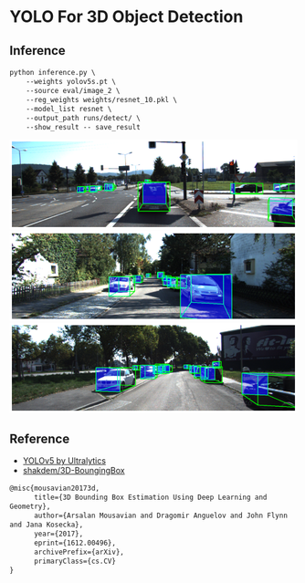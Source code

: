 # YOLO For 3D Object Detection

## Inference
```
python inference.py \
    --weights yolov5s.pt \
    --source eval/image_2 \
    --reg_weights weights/resnet_10.pkl \
    --model_list resnet \
    --output_path runs/detect/ \
    --show_result -- save_result
```

![img01](docs/001.png)
![img02](docs/002.png)
![img03](docs/000.png)

## Reference
- [YOLOv5 by Ultralytics](https://github.com/ultralytics/yolov5)
- [shakdem/3D-BoungingBox](https://github.com/skhadem/3D-BoundingBox)

```
@misc{mousavian20173d,
      title={3D Bounding Box Estimation Using Deep Learning and Geometry}, 
      author={Arsalan Mousavian and Dragomir Anguelov and John Flynn and Jana Kosecka},
      year={2017},
      eprint={1612.00496},
      archivePrefix={arXiv},
      primaryClass={cs.CV}
}
```